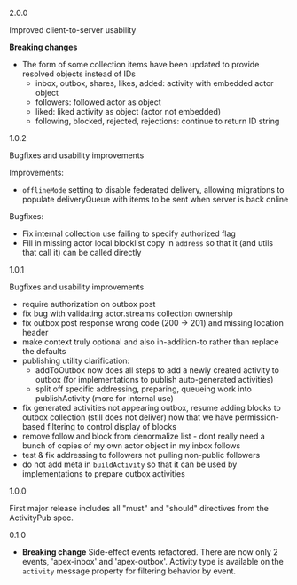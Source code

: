 2.0.0

Improved client-to-server usability

**Breaking changes**
* The form of some collection items have been updated to provide resolved objects instead of IDs
  * inbox, outbox, shares, likes, added: activity with embedded actor object
  * followers: followed actor as object
  * liked: liked activity as object (actor not embedded)
  * following, blocked, rejected, rejections: continue to return ID string


1.0.2

Bugfixes and usability improvements

Improvements:
* `offlineMode` setting to disable federated delivery, allowing migrations to populate deliveryQueue with items to be sent when server is back online

Bugfixes:

* Fix internal collection use failing to specify authorized flag
* Fill in missing actor local blocklist copy in `address` so that it (and utils that call it) can be called directly


1.0.1

Bugfixes and usability improvements

- require authorization on outbox post
- fix bug with validating actor.streams collection ownership
- fix outbox post response wrong code (200 -> 201) and missing location header
- make context truly optional and also in-addition-to rather than replace the defaults
- publishing utility clarification:
  - addToOutbox now does all steps to add a newly created activity to outbox (for implementations to publish auto-generated activities)
  - split off specific addressing, preparing, queueing work into publishActivity (more for internal use)
- fix generated activities not appearing outbox, resume adding blocks to outbox collection (still does not deliver) now that we have permission-based filtering to control display of blocks
- remove follow and block from denormalize list - dont really need a bunch of copies of my own actor object in my inbox follows
- test & fix addressing to followers not pulling non-public followers
- do not add meta in `buildActivity` so that it can be used by implementations to prepare outbox activities


1.0.0

First major release includes all "must" and "should" directives from the ActivityPub spec.

0.1.0

* **Breaking change** Side-effect events refactored. There are now only 2 events,
'apex-inbox' and 'apex-outbox'. Activity type is available on the `activity`
message property for filtering behavior by event. 
